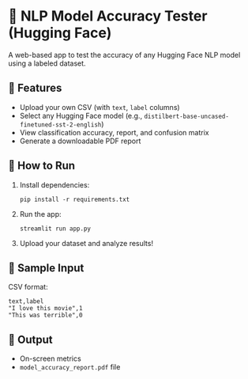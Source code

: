 
# 🤖 NLP Model Accuracy Tester (Hugging Face)

A web-based app to test the accuracy of any Hugging Face NLP model using a labeled dataset.

## 🔧 Features
- Upload your own CSV (with `text`, `label` columns)
- Select any Hugging Face model (e.g., `distilbert-base-uncased-finetuned-sst-2-english`)
- View classification accuracy, report, and confusion matrix
- Generate a downloadable PDF report

## 🚀 How to Run
1. Install dependencies:
   ```
   pip install -r requirements.txt
   ```

2. Run the app:
   ```
   streamlit run app.py
   ```

3. Upload your dataset and analyze results!

## 📁 Sample Input
CSV format:
```
text,label
"I love this movie",1
"This was terrible",0
```

## 📄 Output
- On-screen metrics
- `model_accuracy_report.pdf` file
